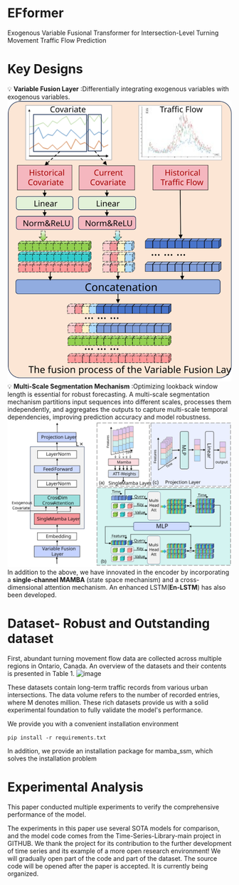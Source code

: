 # **EFformer**
Exogenous Variable Fusional Transformer for Intersection-Level Turning Movement Traffic Flow Prediction
# Key Designs
:bulb: **Variable Fusion Layer** :Differentially integrating exogenous variables with exogenous variables.
![image](https://github.com/kakakakakakakakakakak/EMCF/blob/main/FIG/VFL.svg)
:bulb: **Multi-Scale Segmentation Mechanism** :Optimizing lookback window length is essential for robust forecasting.
A multi-scale segmentation mechanism partitions input sequences into different scales, processes them independently, 
and aggregates the outputs to capture multi-scale temporal dependencies, improving prediction accuracy and model robustness.
![image](https://github.com/kakakakakakakakakakak/EMCF/blob/main/FIG/EFformer.svg)
In addition to the above, we have innovated in the encoder by incorporating a **single-channel MAMBA** (state space mechanism) and a cross-dimensional attention mechanism. An enhanced LSTM(**En-LSTM**) has also been developed.
# Dataset- Robust and Outstanding dataset

First, abundant turning movement flow data are collected across multiple regions in Ontario, Canada. An overview of the datasets and their contents is presented in Table 1.
![image](https://github.com/user-attachments/assets/a049ccc3-d59d-4af0-b0ea-67df58bd84ad)

These datasets contain long-term traffic records from various urban intersections. The data volume refers to the number of recorded entries, where M denotes million.
These rich datasets provide us with a solid experimental foundation to fully validate the model's performance.

We provide you with a convenient installation environment

```
pip install -r requirements.txt
```
In addition, we provide an installation package for mamba_ssm, which solves the installation problem

# Experimental Analysis
This paper conducted multiple experiments to verify the comprehensive performance of the model.

The experiments in this paper use several SOTA models for comparison, and the model code comes from the Time-Series-Library-main project in GITHUB.  We thank the project for its contribution to the further development of time series and its example of a more open research environment!
We will gradually open part of the code and part of the dataset. The source code will be opened after the paper is accepted. It is currently being organized.
